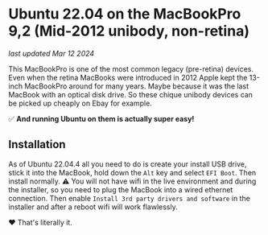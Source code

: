 # Ubuntu 22.04 on the MacBookPro 9,2 (Mid-2012 unibody, non-retina)
*last updated Mar 12 2024*

This MacBookPro is one of the most common legacy (pre-retina) devices. Even when the retina MacBooks were introduced in 2012 Apple kept the 13-inch MacBookPro around for many years. Maybe because it was the last MacBook with an optical disk drive. So these chique unibody devices can be picked up cheaply on Ebay for example.

✅ **And running Ubuntu on them is actually super easy!**

## Installation

As of Ubuntu 22.04.4 all you need to do is create your install USB drive, stick it into the MacBook, hold down the `Alt` key and select `EFI Boot`. Then install normally.
⚠️ You will not have wifi in the live environment and during the installer, so you need to plug the MacBook into a wired ethernet connection. Then enable `Install 3rd party drivers and software` in the installer and after a reboot wifi will work flawlessly.

❤️ That's literally it.
